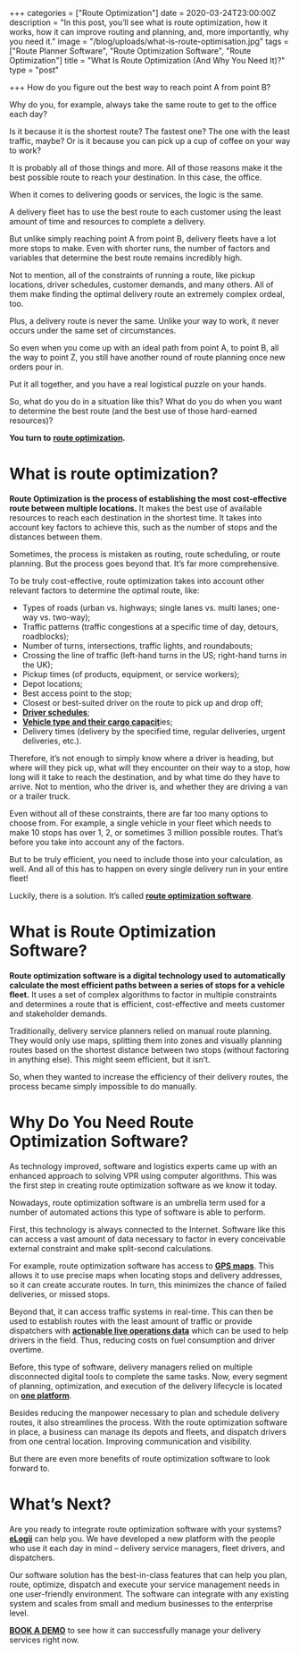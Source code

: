 +++
categories = ["Route Optimization"]
date = 2020-03-24T23:00:00Z
description = "In this post, you’ll see what is route optimization, how it works, how it can improve routing and planning, and, more importantly, why you need it."
image = "/blog/uploads/what-is-route-optimisation.jpg"
tags = ["Route Planner Software", "Route Optimization Software", "Route Optimization"]
title = "What Is Route Optimization (And Why You Need It)?"
type = "post"

+++
How do you figure out the best way to reach point A from point B?

Why do you, for example, always take the same route to get to the office each day?

Is it because it is the shortest route? The fastest one? The one with the least traffic, maybe? Or is it because you can pick up a cup of coffee on your way to work?

It is probably all of those things and more. All of those reasons make it the best possible route to reach your destination. In this case, the office.

When it comes to delivering goods or services, the logic is the same.

A delivery fleet has to use the best route to each customer using the least amount of time and resources to complete a delivery.

But unlike simply reaching point A from point B, delivery fleets have a lot more stops to make. Even with shorter runs, the number of factors and variables that determine the best route remains incredibly high.

Not to mention, all of the constraints of running a route, like pickup locations, driver schedules, customer demands, and many others. All of them make finding the optimal delivery route an extremely complex ordeal, too.

Plus, a delivery route is never the same. Unlike your way to work, it never occurs under the same set of circumstances.

So even when you come up with an ideal path from point A, to point B, all the way to point Z, you still have another round of route planning once new orders pour in.

Put it all together, and you have a real logistical puzzle on your hands.

So, what do you do in a situation like this? What do you do when you want to determine the best route (and the best use of those hard-earned resources)?

**You turn to** [**route optimization**](https://elogii.com/capabilities/route-optimisation)**.**

# **What is route optimization?**

**Route Optimization is the process of establishing the most cost-effective route between multiple locations.** It makes the best use of available resources to reach each destination in the shortest time. It takes into account key factors to achieve this, such as the number of stops and the distances between them.

Sometimes, the process is mistaken as routing, route scheduling, or route planning. But the process goes beyond that. It’s far more comprehensive.

To be truly cost-effective, route optimization takes into account other relevant factors to determine the optimal route, like:

* Types of roads (urban vs. highways; single lanes vs. multi lanes; one-way vs. two-way);
* Traffic patterns (traffic congestions at a specific time of day, detours, roadblocks);
* Number of turns, intersections, traffic lights, and roundabouts;
* Crossing the line of traffic (left-hand turns in the US; right-hand turns in the UK);
* Pickup times (of products, equipment, or service workers);
* Depot locations;
* Best access point to the stop;
* Closest or best-suited driver on the route to pick up and drop off;
* [**Driver schedules**](https://elogii.com/capabilities/driver-management);
* [**Vehicle type and their cargo capacit**](https://elogii.com/capabilities/vehicle-management)ies;
* Delivery times (delivery by the specified time, regular deliveries, urgent deliveries, etc.).

Therefore, it’s not enough to simply know where a driver is heading, but where will they pick up, what will they encounter on their way to a stop, how long will it take to reach the destination, and by what time do they have to arrive. Not to mention, who the driver is, and whether they are driving a van or a trailer truck.

Even without all of these constraints, there are far too many options to choose from. For example, a single vehicle in your fleet which needs to make 10 stops has over 1, 2, or sometimes 3 million possible routes. That’s before you take into account any of the factors.

But to be truly efficient, you need to include those into your calculation, as well. And all of this has to happen on every single delivery run in your entire fleet!

Luckily, there is a solution. It’s called [**route optimization software**](https://elogii.com/).

# **What is Route Optimization Software?**

**Route optimization software is a digital technology used to automatically calculate the most efficient paths between a series of stops for a vehicle fleet.** It uses a set of complex algorithms to factor in multiple constraints and determines a route that is efficient, cost-effective and meets customer and stakeholder demands.

Traditionally, delivery service planners relied on manual route planning. They would only use maps, splitting them into zones and visually planning routes based on the shortest distance between two stops (without factoring in anything else). This might seem efficient, but it isn’t.

So, when they wanted to increase the efficiency of their delivery routes, the process became simply impossible to do manually.

# **Why Do You Need Route Optimization Software?**

As technology improved, software and logistics experts came up with an enhanced approach to solving VPR using computer algorithms. This was the first step in creating route optimization software as we know it today.

Nowadays, route optimization software is an umbrella term used for a number of automated actions this type of software is able to perform.

First, this technology is always connected to the Internet. Software like this can access a vast amount of data necessary to factor in every conceivable external constraint and make split-second calculations.

For example, route optimization software has access to [**GPS maps**](https://www.researchgate.net/publication/261536511_GIS_and_GPS_Application_in_Mobile_Logistics_Business_Tracking). This allows it to use precise maps when locating stops and delivery addresses, so it can create accurate routes. In turn, this minimizes the chance of failed deliveries, or missed stops.

Beyond that, it can access traffic systems in real-time. This can then be used to establish routes with the least amount of traffic or provide dispatchers with [**actionable live operations data**](https://elogii.com/capabilities/live-operations) which can be used to help drivers in the field. Thus, reducing costs on fuel consumption and driver overtime.

Before, this type of software, delivery managers relied on multiple disconnected digital tools to complete the same tasks. Now, every segment of planning, optimization, and execution of the delivery lifecycle is located on [**one platform**](https://elogii.com/platform).

Besides reducing the manpower necessary to plan and schedule delivery routes, it also streamlines the process. With the route optimization software in place, a business can manage its depots and fleets, and dispatch drivers from one central location. Improving communication and visibility.

But there are even more benefits of route optimization software to look forward to.

# **What’s Next?**

Are you ready to integrate route optimization software with your systems? [**eLogii**](https://elogii.com/platform) can help you. We have developed a new platform with the people who use it each day in mind – delivery service managers, fleet drivers, and dispatchers.

Our software solution has the best-in-class features that can help you plan, route, optimize, dispatch and execute your service management needs in one user-friendly environment. The software can integrate with any existing system and scales from small and medium businesses to the enterprise level.

[**BOOK A DEMO**](https://elogii.com/book-demo) to see how it can successfully manage your delivery services right now.